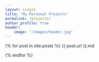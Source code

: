 ```yaml
---
layout: single
title: "My Personal Projects"
permalink: /projects/
auhtor_profile: true 
header:
	image: "/images/header.jpg"
---
```


 {% for post in site.posts %}
 	{{ post.url }}.md
 	

{% endfor %}

